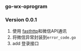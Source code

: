 ### go-wx-oprogram
### Version 0.0.1
1. 使用 [fasthttp](https://github.com/valyala/fasthttp)和微信API通讯
2. 将微信异常封装到`error_code.go`
3. add 登录接口
